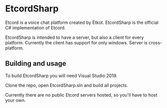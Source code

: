 # EtcordSharp
Etcord is a voice chat platform created by Etkot. EtcordSharp is the official C# implementation of Etcord. 

EtcordSharp is intended to have a server, but also a client for every platform. Currently the client has support for only windows. Server is cross-platform.

## Building and usage
To build EtcordSharp you will need Visual Studio 2019. 

Clone the repo, open EtcordSharp.sln and build all projects. 

Currently there are no public Etcord servers hosted, so you'll have to host your own. 
